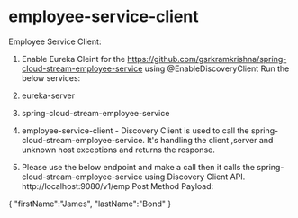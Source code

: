 # employee-service-client
Employee Service Client: 

1. Enable Eureka Cleint for the https://github.com/gsrkramkrishna/spring-cloud-stream-employee-service using @EnableDiscoveryClient
Run the below services:
2. eureka-server
3. spring-cloud-stream-employee-service
4. employee-service-client - Discovery Client is used to call the spring-cloud-stream-employee-service. It's handling the client ,server and unknown host exceptions and returns the response.

5. Please use the below endpoint and make a call then it calls the spring-cloud-stream-employee-service using Discovery Client API.
http://localhost:9080/v1/emp
Post Method
Payload: 

{ "firstName":"James",
   "lastName":"Bond"
}


